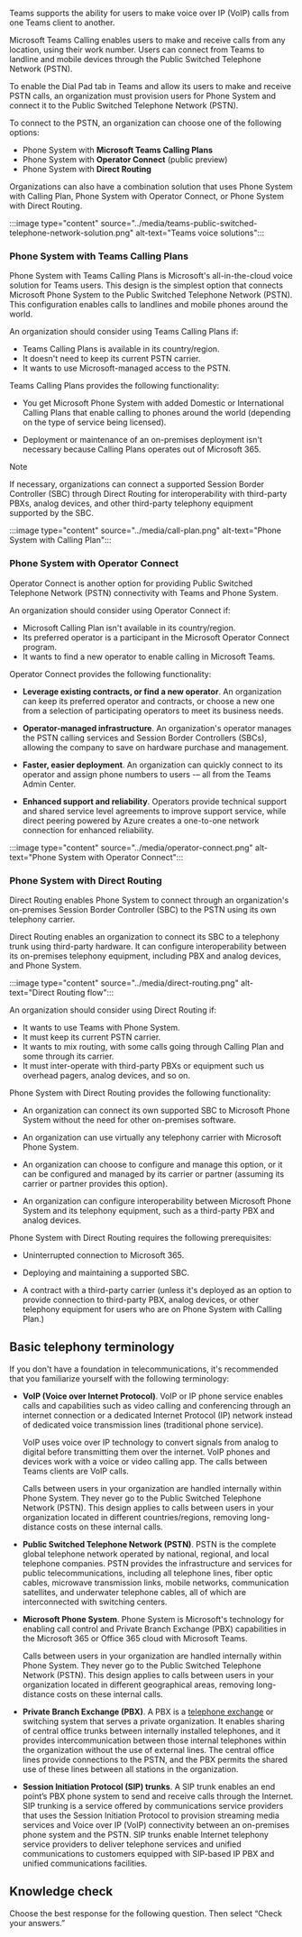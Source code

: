 Teams supports the ability for users to make voice over IP (VoIP) calls from one Teams client to another. 

Microsoft Teams Calling enables users to make and receive calls from any location, using their work number. Users can connect from Teams to landline and mobile devices through the Public Switched Telephone Network (PSTN). 

To enable the Dial Pad tab in Teams and allow its users to make and receive PSTN calls, an organization must provision users for Phone System and connect it to the Public Switched Telephone Network (PSTN).

To connect to the PSTN, an organization can choose one of the following options:

* Phone System with **Microsoft Teams Calling Plans**
* Phone System with **Operator Connect** (public preview)
* Phone System with **Direct Routing**


Organizations can also have a combination solution that uses Phone System with Calling Plan, Phone System with Operator Connect, or Phone System with Direct Routing. 

‎:::image type="content" source="../media/teams-public-switched-telephone-network-solution.png" alt-text="Teams voice solutions":::


### Phone System with Teams Calling Plans 

Phone System with Teams Calling Plans is Microsoft's all-in-the-cloud voice solution for Teams users. This design is the simplest option that connects Microsoft Phone System to the Public Switched Telephone Network (PSTN). This configuration enables calls to landlines and mobile phones around the world.

An organization should consider using Teams Calling Plans if:

- Teams Calling Plans is available in its country/region.
- It doesn't need to keep its current PSTN carrier.
- It wants to use Microsoft-managed access to the PSTN.

Teams Calling Plans provides the following functionality: 

- You get Microsoft Phone System with added Domestic or International Calling Plans that enable calling to phones around the world (depending on the type of service being licensed).

- Deployment or maintenance of an on-premises deployment isn't necessary because Calling Plans operates out of Microsoft 365.

> [!NOTE]
> If necessary, organizations can connect a supported Session Border Controller (SBC) through Direct Routing for interoperability with third-party PBXs, analog devices, and other third-party telephony equipment supported by the SBC.

‎:::image type="content" source="../media/call-plan.png" alt-text="Phone System with Calling Plan":::

### Phone System with Operator Connect 

Operator Connect is another option for providing Public Switched Telephone Network (PSTN) connectivity with Teams and Phone System.

An organization should consider using Operator Connect if:

* Microsoft Calling Plan isn't available in its country/region.
* Its preferred operator is a participant in the Microsoft Operator Connect program.
* It wants to find a new operator to enable calling in Microsoft Teams.

Operator Connect provides the following functionality: 

- **Leverage existing contracts, or find a new operator**. An organization can keep its preferred operator and contracts, or choose a new one from a selection of participating operators to meet its business needs.

- **Operator-managed infrastructure**. An organization's operator manages the PSTN calling services and Session Border Controllers (SBCs), allowing the company to save on hardware purchase and management.

- **Faster, easier deployment**. An organization can quickly connect to its operator and assign phone numbers to users -– all from the Teams Admin Center.

- **Enhanced support and reliability**. Operators provide technical support and shared service level agreements to improve support service, while direct peering powered by Azure creates a one-to-one network connection for enhanced reliability.

‎:::image type="content" source="../media/operator-connect.png" alt-text="Phone System with Operator Connect":::

### Phone System with Direct Routing

Direct Routing enables Phone System to connect through an organization's on-premises Session Border Controller (SBC) to the PSTN using its own telephony carrier.

Direct Routing enables an organization to connect its SBC to a telephony trunk using third-party hardware. It can configure interoperability between its on-premises telephony equipment, including PBX and analog devices, and Phone System.

:::image type="content" source="../media/direct-routing.png" alt-text="Direct Routing flow":::

An organization should consider using Direct Routing if:

- It wants to use Teams with Phone System.
- It must keep its current PSTN carrier.
- It wants to mix routing, with some calls going through Calling Plan and some through its carrier.
- It must inter-operate with third-party PBXs or equipment such us overhead pagers, analog devices, and so on.

Phone System with Direct Routing provides the following functionality: 

- An organization can connect its own supported SBC to Microsoft Phone System without the need for other on-premises software.

- An organization can use virtually any telephony carrier with Microsoft Phone System.

- An organization can choose to configure and manage this option, or it can be configured and managed by its carrier or partner (assuming its carrier or partner provides this option).

- An organization can configure interoperability between Microsoft Phone System and its telephony equipment, such as a third-party PBX and analog devices.

‎Phone System with Direct Routing requires the following prerequisites:

- Uninterrupted connection to Microsoft 365.

- Deploying and maintaining a supported SBC.

- A contract with a third-party carrier (unless it's deployed as an option to provide connection to third-party PBX, analog devices, or other telephony equipment for users who are on Phone System with Calling Plan.)




## Basic telephony terminology

If you don't have a foundation in telecommunications, it's recommended that you familiarize yourself with the following terminology:

- **VoIP (Voice over Internet Protocol)**. VoIP or IP phone service enables calls and capabilities such as video calling and conferencing through an internet connection or a dedicated Internet Protocol (IP) network instead of dedicated voice transmission lines (traditional phone service).

  VoIP uses voice over IP technology to convert signals from analog to digital before transmitting them over the internet. VoIP phones and devices work with a voice or video calling app. The calls between Teams clients are VoIP calls. 
  
  Calls between users in your organization are handled internally within Phone System. They never go to the Public Switched Telephone Network (PSTN). This design applies to calls between users in your organization located in different countries/regions, removing long-distance costs on these internal calls.

- **Public Switched Telephone Network (PSTN)**. PSTN is the complete global telephone network operated by national, regional, and local telephone companies. PSTN provides the infrastructure and services for public telecommunications, including all telephone lines, fiber optic cables, microwave transmission links, mobile networks, communication satellites, and underwater telephone cables, all of which are interconnected with switching centers.

- **Microsoft Phone System**. Phone System is Microsoft's technology for enabling call control and Private Branch Exchange (PBX) capabilities in the Microsoft 365 or Office 365 cloud with Microsoft Teams. 

  Calls between users in your organization are handled internally within Phone System. They never go to the Public Switched Telephone Network (PSTN). This design applies to calls between users in your organization located in different geographical areas, removing long-distance costs on these internal calls.

- **Private Branch Exchange (PBX)**. A PBX is a [telephone exchange](https://en.wikipedia.org/wiki/Telephone_exchange?azure-portal=true) or switching system that serves a private organization. It enables sharing of central office trunks between internally installed telephones, and it provides intercommunication between those internal telephones within the organization without the use of external lines. The central office lines provide connections to the PSTN, and the PBX permits the shared use of these lines between all stations in the organization.

- **Session Initiation Protocol (SIP) trunks**. A SIP trunk enables an end point’s PBX phone system to send and receive calls through the Internet. SIP trunking is a service offered by communications service providers that uses the Session Initiation Protocol to provision streaming media services and Voice over IP (VoIP) connectivity between an on-premises phone system and the PSTN. SIP trunks enable Internet telephony service providers to deliver telephone services and unified communications to customers equipped with SIP-based IP PBX and unified communications facilities.


## Knowledge check

Choose the best response for the following question. Then select “Check your answers.”